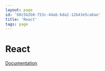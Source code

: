 ```yaml
---
layout: page
id: '60c5b2b0-753c-44a6-bda2-12b43e5ca6ae'
title: 'React'
tags: page
---
```

  
# React

<div class="space-y-2">
<div class="element-block ml-0"><div class="flex-1"><a class="text-indigo-400" href="https://reactjs.org/docs/getting-started.html" target="_blank" rel="">Documentation</a></div></div>
</div>

